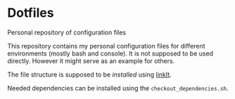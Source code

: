 Dotfiles
========

Personal repository of configuration files

This repository contains my personal configuration files for different
environments (mostly bash and console). It is not supposed to be used directly.
However it might serve as an example for others.

The file structure is supposed to be *installed* using
[linkIt](https://github.com/jakobwesthoff/linkIt).

Needed dependencies can be installed using the `checkout_dependencies.sh`.
